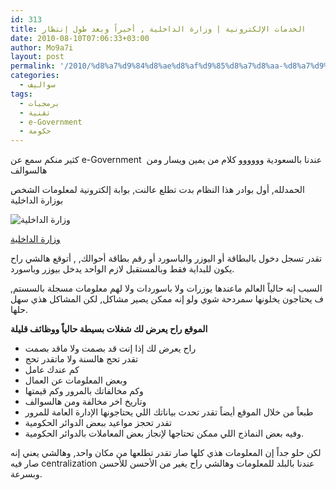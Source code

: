 ```yaml
---
id: 313
title: الخدمات الإلكترونية | وزارة الداخلية , أخيراً وبعد طول إنتظار
date: 2010-08-10T07:06:33+03:00
author: Mo9a7i
layout: post
permalink: '/2010/%d8%a7%d9%84%d8%ae%d8%af%d9%85%d8%a7%d8%aa-%d8%a7%d9%84%d8%a5%d9%84%d9%83%d8%aa%d8%b1%d9%88%d9%86%d9%8a%d8%a9-%d9%88%d8%b2%d8%a7%d8%b1%d8%a9-%d8%a7%d9%84%d8%af%d8%a7%d8%ae%d9%84%d9%8a%d8%a9-%d8%a3/'
categories:
  - سواليف
tags:
  - برمجيات
  - تقنية
  - e-Government
  - حكومة
---
```

كثير منكم سمع عن e-Government  عندنا بالسعودية وووووو كلام من يمين ويسار ومن هالسوالف

الحمدلله, أول بوادر هذا النظام بدت تطلع عالنت, بوابة إلكترونية لمعلومات الشخص بوزارة الداخلية

![وزارة الداخلية](https://eservices.moi.gov.sa/ES/Images/ar/logo_arabic.jpg)

[وزارة الداخلية](http://eservices.moi.gov.sa>)

تقدر تسجل دخول بالبطاقة أو اليوزر والباسورد أو رقم بطاقة أحوالك, , أتوقع هالشي راح يكون للبداية فقط وبالمستقبل لازم الواحد يدخل بيوزر وباسورد.


  السبب إنه حالياً العالم ماعندها يوزرات ولا باسوردات ولا لهم معلومات مسجلة بالسستم, ف يحتاجون يخلونها سمردحة شوي ولو إنه ممكن يصير مشاكل, لكن المشاكل هذي سهل حلها.


**الموقع راح يعرض لك شغلات بسيطة حالياً ووظائف قليلة**

- راح يعرض لك إذا إنت قد بصمت ولا ماقد بصمت
- تقدر تحج هالسنة ولا ماتقدر تحج
- كم عندك عامل
- وبعض المعلومات عن العمال
- وكم مخالفاتك بالمرور وكم قيمتها
- وتاريخ اخر مخالفة ومن هالسوالف
- طبعاً من خلال الموقع أيضاً تقدر تحدث بياناتك اللي يحتاجونها الإدارة العامة للمرور
- تقدر تحجز مواعيد ببعض الدوائر الحكومية
- وفيه بعض النماذج اللي ممكن تحتاجها لإنجاز بعض المعاملات بالدوائر الحكومية.
    
لكن حلو جداً إن المعلومات هذي كلها صار تقدر تطلعها من مكان واحد, وهالشي يعني إنه صار فيه centralization عندنا بالبلد للمعلومات وهالشي راح يغير من الأحسن للأحسن وبسرعة.
